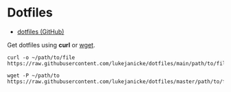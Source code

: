 # Dotfiles

- [dotfiles (GitHub)](https://github.com/lukejanicke/dotfiles)

Get dotfiles using **curl** or [wget](wget.md).

```shell
curl -o ~/path/to/file https://raw.githubusercontent.com/lukejanicke/dotfiles/main/path/to/file
```

```shell
wget -P ~/path/to https://raw.githubusercontent.com/lukejanicke/dotfiles/master/path/to/file
```

